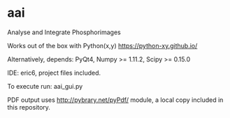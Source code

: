 # aai
Analyse and Integrate Phosphorimages

Works out of the box with Python(x,y) https://python-xy.github.io/

Alternatively, depends:
PyQt4, Numpy >= 1.11.2, Scipy >= 0.15.0

IDE: eric6, project files included.

To execute run:
aai_gui.py

PDF output uses http://pybrary.net/pyPdf/ module, a local copy included in this repository.
